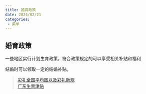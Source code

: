 ```yaml
---
title: 婚育政策
date: 2024/02/21
categories:
 - 菜单
---
```


## 婚育政策

一些地区实行计划生育政策，符合政策规定的可以享受相关补贴和福利

结婚时可以领取一定的结婚补贴。

> [彩礼全国平均图以及彩礼新规](https://mp.weixin.qq.com/s/2o2vfOkul-Pw-GPhqQe7AQ) <br>
> [广东生育津贴](https://mp.weixin.qq.com/s/gksYfK7WI54_fbIkLUFs-g)